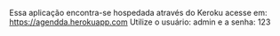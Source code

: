 Essa aplicação encontra-se hospedada através do Keroku acesse em: https://agendda.herokuapp.com
Utilize o usuário: admin
e a senha: 123
